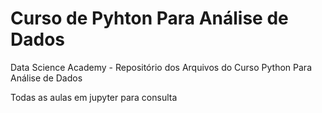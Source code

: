 # Curso de Pyhton Para Análise de Dados

Data Science Academy - Repositório dos Arquivos do Curso Python Para Análise de Dados

Todas as aulas em jupyter para consulta



